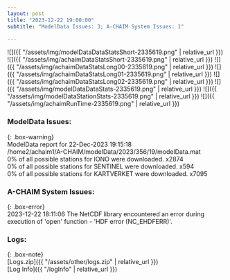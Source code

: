 ```yaml
---
layout: post
title: "2023-12-22 19:00:00"
subtitle: "ModelData Issues: 3; A-CHAIM System Issues: 1"

---
```


![]({{ "/assets/img/modelDataDataStatsShort-2335619.png" | relative_url }})
![]({{ "/assets/img/achaimDataStatsShort-2335619.png" | relative_url }})
![]({{ "/assets/img/achaimDataStatsLong00-2335619.png" | relative_url }})
![]({{ "/assets/img/achaimDataStatsLong01-2335619.png" | relative_url }})
![]({{ "/assets/img/achaimDataStatsLong02-2335619.png" | relative_url }})
![]({{ "/assets/img/modelDataDataStats-2335619.png" | relative_url }})
![]({{ "/assets/img/modelDataStationStats-2335619.png" | relative_url }})
![]({{ "/assets/img/achaimRunTime-2335619.png" | relative_url }})


### ModelData Issues:  
  
{: .box-warning}  
 ModelData report for 22-Dec-2023 19:15:18   
 /home2/achaim1/A-CHAIM/modelData/2023/356/19/modelData.mat   
 0% of all possible stations for IONO were downloaded. x2874   
 0% of all possible stations for SENTINEL were downloaded. x594   
 0% of all possible stations for KARTVERKET were downloaded. x7095   
  
### A-CHAIM System Issues:  
  
{: .box-error}  
2023-12-22 18:11:06 The NetCDF library encountered an error during execution of 'open' function - 'HDF error (NC_EHDFERR)'.  

### Logs:  
  
{: .box-note}  
[Logs.zip]({{ "/assets/other/logs.zip" | relative_url }})  
[Log Info]({{ "/logInfo" | relative_url }})  

